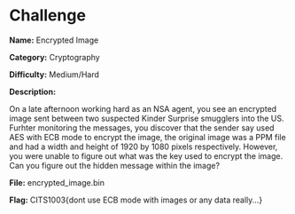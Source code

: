 # Challenge

**Name:** Encrypted Image

**Category:** Cryptography

**Difficulty:** Medium/Hard

**Description:**

On a late afternoon working hard as an NSA agent, you see an encrypted image sent between two suspected Kinder Surprise smugglers into the US. Furhter monitoring the messages, you discover that the sender say used AES with ECB mode to encrypt the image, the original image was a PPM file and had a width and height of 1920 by 1080 pixels respectively. However, you were unable to figure out what was the key used to encrypt the image. Can you figure out the hidden message within the image?

**File:** encrypted_image.bin

**Flag:** CITS1003{dont use ECB mode with images or any data really...}

